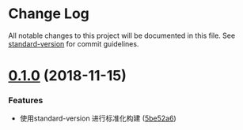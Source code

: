 # Change Log

All notable changes to this project will be documented in this file. See [standard-version](https://github.com/conventional-changelog/standard-version) for commit guidelines.

<a name="0.1.0"></a>
# [0.1.0](https://github.com/yang657850144/feq/compare/v0.0.2...v0.1.0) (2018-11-15)


### Features

* 使用standard-version 进行标准化构建 ([5be52a6](https://github.com/yang657850144/feq/commit/5be52a6))
